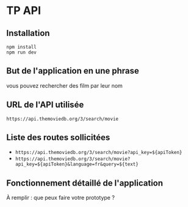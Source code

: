 # TP API

## Installation

```
npm install
npm run dev
```

## But de l'application en une phrase

vous pouvez rechercher des film par leur nom

## URL de l'API utilisée

`https://api.themoviedb.org/3/search/movie`

## Liste des routes sollicitées

- `https://api.themoviedb.org/3/search/movie?api_key=${apiToken}`
- `https://api.themoviedb.org/3/search/movie?api_key=${apiToken}&language=fr&query=${text}`

## Fonctionnement détaillé de l'application

À remplir : que peux faire votre prototype ?
